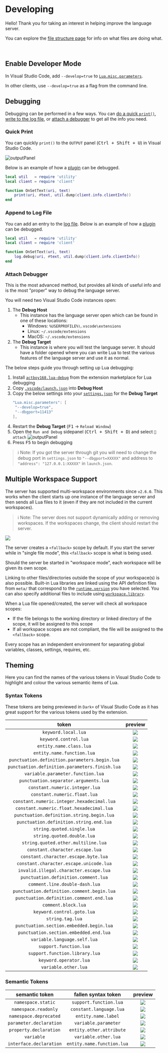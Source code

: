# Developing
Hello! Thank you for taking an interest in helping improve the language server.

You can explore the [file structure page](https://github.com/sumneko/lua-language-server/wiki/File-Structure) for info on what files are doing what.

<br>

## Enable Developer Mode
In Visual Studio Code, add `--develop=true` to [`Lua.misc.parameters`](https://github.com/sumneko/lua-language-server/wiki/Settings#miscparameters).

In other clients, use `--develop=true` as a flag from the command line.

## Debugging
Debugging can be performed in a few ways. You can [do a quick `print()`](#quick-print), [write to the log file](#append-to-log-file), or [attach a debugger](#attach-debugger) to get all the info you need.

### Quick Print
You can quickly `print()` to the `OUTPUT` panel (<kbd>Ctrl + Shift + U</kbd>) in Visual Studio Code.

![outputPanel](https://user-images.githubusercontent.com/61925890/181308229-52b7e9b7-2893-429b-bca2-8386670df6b0.png)

Below is an example of how a [plugin](https://github.com/sumneko/lua-language-server/wiki/Plugins) can be debugged.

```lua
local util   = require 'utility'
local client = require 'client'

function OnSetText(uri, text)
    print(uri, #text, util.dump(client.info.clientInfo))
end
```

### Append to Log File
You can add an entry to the [log file](https://github.com/sumneko/lua-language-server/wiki/FAQ#where-can-i-find-the-log-file). Below is an example of how a [plugin](https://github.com/sumneko/lua-language-server/wiki/Plugins) can be debugged.

```lua
local util   = require 'utility'
local client = require 'client'

function OnSetText(uri, text)
    log.debug(uri, #text, util.dump(client.info.clientInfo))
end
```

### Attach Debugger
This is the most advanced method, but provides all kinds of useful info and is the most "proper" way to debug the language server.

You will need two Visual Studio Code instances open:
1. The **Debug Host**
    - This instance has the language server open which can be found in one of these locations:
      - Windows: `%USERPROFILE%\.vscode\extensions`
      - Linux: `~/.vscode/extensions`
      - MacOS: `~/.vscode/extensions`
2. The **Debug Target**
    - This instance is where you will test the language server. It should have a folder opened where you can write Lua to test the various features of the language server and use it as normal.

The below steps guide you through setting up Lua debugging:

1. Install [`actboy168.lua-debug`](https://marketplace.visualstudio.com/items?itemName=actboy168.lua-debug) from the extension marketplace for Lua debugging
2. Copy [`.vscode/launch.json`](https://github.com/sumneko/lua-language-server/blob/master/.vscode/launch.json) into **Debug Host**
3. Copy the below settings into your [`settings.json`](https://code.visualstudio.com/docs/getstarted/settings#_settingsjson) for the **Debug Target**
   ```lua
   "Lua.misc.parameters": [
    "--develop=true",
    "--dbgport=11413"
   ],
   ```
4. Restart the **Debug Target** (<kbd>F1</kbd> -> `Reload Window`)
5. Open the `Run and Debug` sidepanel (<kbd>Ctrl + Shift + D</kbd>) and select `🍄 attach`
   ![outputPanel](https://user-images.githubusercontent.com/61925890/181308530-264e8c8e-3847-4ae4-a4f0-2446c41fbfc8.png)
6. Press <kbd>F5</kbd> to begin debugging

> ℹ️ Note: If you got the server through git you will need to change the debug port in `settings.json` to `"--dbgport=XXXXX"` and address to `"address": "127.0.0.1:XXXXX"` in `launch.json`.


## Multiple Workspace Support
The server has supported multi-workspace environments since `v2.6.0`. This works when the client starts up one instance of the language server and then sends all Lua files to it (even if they are not included in the current workspaces).

> ℹ️ Note: The server does not support dynamically adding or removing workspaces. If the workspaces change, the client should restart the server.

![](https://github.com/sumneko/vscode-lua/raw/master/images/wiki-workspace.png)

The server creates a `<fallback>` scope by default. If you start the server while in "single file mode", this `<fallback>` scope is what is being used.

Should the server be started in "workspace mode", each workspace will be given its own scope.

Linking to other files/directories outside the scope of your workspace(s) is also possible. Built-in Lua libraries are linked using the API definition files from `meta/` that correspond to the [`runtime.version`](https://github.com/sumneko/lua-language-server/wiki/Settings#runtimeversion) you have selected. You can also specify additional files to include using [`workspace.library`](https://github.com/sumneko/lua-language-server/wiki/Settings#workspacelibrary).

When a Lua file opened/created, the server will check all workspace scopes:

- If the file belongs to the working directory or linked directory of the scope, it will be assigned to this scope
- If all workspace scopes are not compliant, the file will be assigned to the `<fallback>` scope.

Every scope has an independent environment for separating global variables, classes, settings, requires, etc.


## Theming
Here you can find the names of the various tokens in Visual Studio Code to highlight and colour the various semantic items of Lua.

### Syntax Tokens
These tokens are being previewed in `Dark+` of Visual Studio Code as it has great support for the various tokens used by the extension.

|                     token                      |                                                            preview                                                             |
| :--------------------------------------------: | :----------------------------------------------------------------------------------------------------------------------------: |
|              `keyword.local.lua`               |              ![](https://github.com/sumneko/vscode-lua/blob/master/images/tokens/keyword.local.lua.jpg?raw=true)               |
|             `keyword.control.lua`              |             ![](https://github.com/sumneko/vscode-lua/blob/master/images/tokens/keyword.control.lua.jpg?raw=true)              |
|            `entity.name.class.lua`             |            ![](https://github.com/sumneko/vscode-lua/blob/master/images/tokens/entity.name.class.lua.jpg?raw=true)             |
|           `entity.name.function.lua`           |           ![](https://github.com/sumneko/vscode-lua/blob/master/images/tokens/entity.name.function.lua.jpg?raw=true)           |
| `punctuation.definition.parameters.begin.lua`  | ![](https://github.com/sumneko/vscode-lua/blob/master/images/tokens/punctuation.definition.parameters.begin.lua.jpg?raw=true)  |
| `punctuation.definition.parameters.finish.lua` | ![](https://github.com/sumneko/vscode-lua/blob/master/images/tokens/punctuation.definition.parameters.finish.lua.jpg?raw=true) |
|       `variable.parameter.function.lua`        |       ![](https://github.com/sumneko/vscode-lua/blob/master/images/tokens/variable.parameter.function.lua.jpg?raw=true)        |
|     `punctuation.separator.arguments.lua`      |     ![](https://github.com/sumneko/vscode-lua/blob/master/images/tokens/punctuation.separator.arguments.lua.jpg?raw=true)      |
|         `constant.numeric.integer.lua`         |         ![](https://github.com/sumneko/vscode-lua/blob/master/images/tokens/constant.numeric.integer.lua.jpg?raw=true)         |
|          `constant.numeric.float.lua`          |          ![](https://github.com/sumneko/vscode-lua/blob/master/images/tokens/constant.numeric.float.lua.jpg?raw=true)          |
|   `constant.numeric.integer.hexadecimal.lua`   |   ![](https://github.com/sumneko/vscode-lua/blob/master/images/tokens/constant.numeric.integer.hexadecimal.lua.jpg?raw=true)   |
|    `constant.numeric.float.hexadecimal.lua`    |    ![](https://github.com/sumneko/vscode-lua/blob/master/images/tokens/constant.numeric.float.hexadecimal.lua.jpg?raw=true)    |
|   `punctuation.definition.string.begin.lua`    |   ![](https://github.com/sumneko/vscode-lua/blob/master/images/tokens/punctuation.definition.string.begin.lua.jpg?raw=true)    |
|    `punctuation.definition.string.end.lua`     |    ![](https://github.com/sumneko/vscode-lua/blob/master/images/tokens/punctuation.definition.string.end.lua.jpg?raw=true)     |
|           `string.quoted.single.lua`           |           ![](https://github.com/sumneko/vscode-lua/blob/master/images/tokens/string.quoted.single.lua.jpg?raw=true)           |
|           `string.quoted.double.lua`           |           ![](https://github.com/sumneko/vscode-lua/blob/master/images/tokens/string.quoted.double.lua.jpg?raw=true)           |
|      `string.quoted.other.multiline.lua`       |      ![](https://github.com/sumneko/vscode-lua/blob/master/images/tokens/string.quoted.other.multiline.lua.jpg?raw=true)       |
|        `constant.character.escape.lua`         |        ![](https://github.com/sumneko/vscode-lua/blob/master/images/tokens/constant.character.escape.lua.jpg?raw=true)         |
|      `constant.character.escape.byte.lua`      |      ![](https://github.com/sumneko/vscode-lua/blob/master/images/tokens/constant.character.escape.byte.lua.jpg?raw=true)      |
|    `constant.character.escape.unicode.lua`     |    ![](https://github.com/sumneko/vscode-lua/blob/master/images/tokens/constant.character.escape.unicode.lua.jpg?raw=true)     |
|     `invalid.illegal.character.escape.lua`     |     ![](https://github.com/sumneko/vscode-lua/blob/master/images/tokens/invalid.illegal.character.escape.lua.jpg?raw=true)     |
|      `punctuation.definition.comment.lua`      |      ![](https://github.com/sumneko/vscode-lua/blob/master/images/tokens/punctuation.definition.comment.lua.jpg?raw=true)      |
|         `comment.line.double-dash.lua`         |         ![](https://github.com/sumneko/vscode-lua/blob/master/images/tokens/comment.line.double-dash.lua.jpg?raw=true)         |
|   `punctuation.definition.comment.begin.lua`   |   ![](https://github.com/sumneko/vscode-lua/blob/master/images/tokens/punctuation.definition.comment.begin.lua.jpg?raw=true)   |
|    `punctuation.definition.comment.end.lua`    |    ![](https://github.com/sumneko/vscode-lua/blob/master/images/tokens/punctuation.definition.comment.end.lua.jpg?raw=true)    |
|              `comment.block.lua`               |              ![](https://github.com/sumneko/vscode-lua/blob/master/images/tokens/comment.block.lua.jpg?raw=true)               |
|           `keyword.control.goto.lua`           |           ![](https://github.com/sumneko/vscode-lua/blob/master/images/tokens/keyword.control.goto.lua.jpg?raw=true)           |
|                `string.tag.lua`                |                ![](https://github.com/sumneko/vscode-lua/blob/master/images/tokens/string.tag.lua.jpg?raw=true)                |
|    `punctuation.section.embedded.begin.lua`    |    ![](https://github.com/sumneko/vscode-lua/blob/master/images/tokens/punctuation.section.embedded.begin.lua.jpg?raw=true)    |
|     `punctuation.section.embedded.end.lua`     |     ![](https://github.com/sumneko/vscode-lua/blob/master/images/tokens/punctuation.section.embedded.end.lua.jpg?raw=true)     |
|          `variable.language.self.lua`          |          ![](https://github.com/sumneko/vscode-lua/blob/master/images/tokens/variable.language.self.lua.jpg?raw=true)          |
|             `support.function.lua`             |             ![](https://github.com/sumneko/vscode-lua/blob/master/images/tokens/support.function.lua.jpg?raw=true)             |
|         `support.function.library.lua`         |         ![](https://github.com/sumneko/vscode-lua/blob/master/images/tokens/support.function.library.lua.jpg?raw=true)         |
|             `keyword.operator.lua`             |             ![](https://github.com/sumneko/vscode-lua/blob/master/images/tokens/keyword.operator.lua.jpg?raw=true)             |
|              `variable.other.lua`              |              ![](https://github.com/sumneko/vscode-lua/blob/master/images/tokens/variable.other.lua.jpg?raw=true)              |

### Semantic Tokens

|     semantic token      |    fallen syntax token     |                                                 preview                                                 |
| :---------------------: | :------------------------: | :-----------------------------------------------------------------------------------------------------: |
|   `namespace.static`    |   `support.function.lua`   |   ![](https://github.com/sumneko/vscode-lua/blob/master/images/tokens/namespace.static.jpg?raw=true)    |
|  `namespace.readonly`   |  `constant.language.lua`   |  ![](https://github.com/sumneko/vscode-lua/blob/master/images/tokens/namespace.readonly.jpg?raw=true)   |
| `namespace.deprecated`  |    `entity.name.label`     | ![](https://github.com/sumneko/vscode-lua/blob/master/images/tokens/namespace.deprecated.jpg?raw=true)  |
| `parameter.declaration` |    `variable.parameter`    | ![](https://github.com/sumneko/vscode-lua/blob/master/images/tokens/parameter.declaration.jpg?raw=true) |
| `property.declaration`  |  `entity.other.attribute`  | ![](https://github.com/sumneko/vscode-lua/blob/master/images/tokens/property.declaration.jpg?raw=true)  |
|       `variable`        |    `variable.other.lua`    |       ![](https://github.com/sumneko/vscode-lua/blob/master/images/tokens/variable.jpg?raw=true)        |
| `interface.declaration` | `entity.name.function.lua` | ![](https://github.com/sumneko/vscode-lua/blob/master/images/tokens/interface.declaration.jpg?raw=true) |

